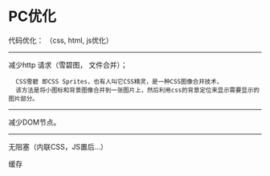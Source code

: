 
# PC优化
代码优化： （css, html, js优化）

---
减少http 请求（雪碧图， 文件合并）；
```
  CSS雪碧 即CSS Sprites，也有人叫它CSS精灵，是一种CSS图像合并技术，
  该方法是将小图标和背景图像合并到一张图片上，然后利用css的背景定位来显示需要显示的图片部分。
```

---
减少DOM节点。

---
 无阻塞（内联CSS，JS置后&hellip;）
 
 缓存
